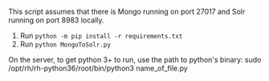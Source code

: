 This script assumes that there is Mongo running on port 27017 and Solr running on port 8983 locally.

1. Run `python -m pip install -r requirements.txt`
2. Run `python MongoToSolr.py`

On the server, to get python 3+ to run, use the path to python's binary: sudo /opt/rh/rh-python36/root/bin/python3 name_of_file.py